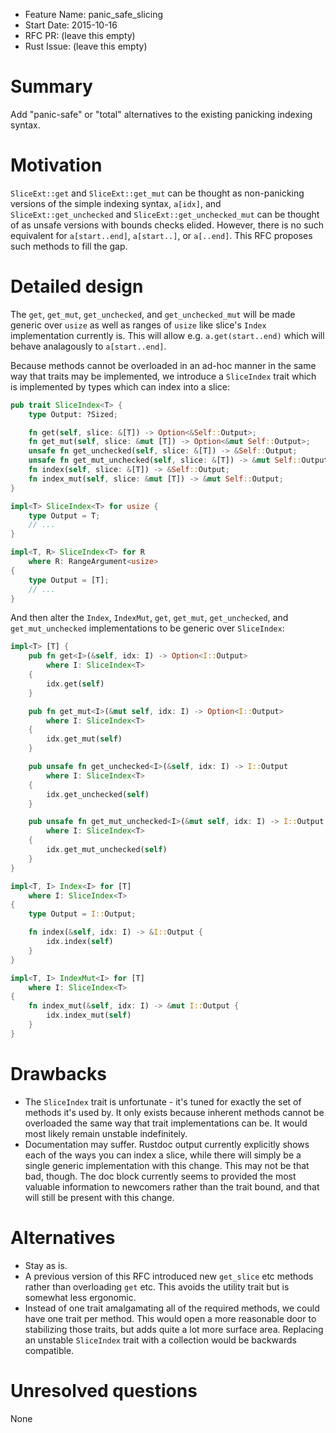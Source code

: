 - Feature Name: panic_safe_slicing
- Start Date: 2015-10-16
- RFC PR: (leave this empty)
- Rust Issue: (leave this empty)

# Summary

Add "panic-safe" or "total" alternatives to the existing panicking indexing syntax.

# Motivation

`SliceExt::get` and `SliceExt::get_mut` can be thought as non-panicking versions of the simple
indexing syntax, `a[idx]`, and `SliceExt::get_unchecked` and `SliceExt::get_unchecked_mut` can
be thought of as unsafe versions with bounds checks elided. However, there is no such equivalent for
`a[start..end]`, `a[start..]`, or `a[..end]`. This RFC proposes such methods to fill the gap.

# Detailed design

The `get`, `get_mut`, `get_unchecked`, and `get_unchecked_mut` will be made generic over `usize`
as well as ranges of `usize` like slice's `Index` implementation currently is. This will allow e.g.
`a.get(start..end)` which will behave analagously to `a[start..end]`.

Because methods cannot be overloaded in an ad-hoc manner in the same way that traits may be
implemented, we introduce a `SliceIndex` trait which is implemented by types which can index into a
slice:
```rust
pub trait SliceIndex<T> {
    type Output: ?Sized;

    fn get(self, slice: &[T]) -> Option<&Self::Output>;
    fn get_mut(self, slice: &mut [T]) -> Option<&mut Self::Output>;
    unsafe fn get_unchecked(self, slice: &[T]) -> &Self::Output;
    unsafe fn get_mut_unchecked(self, slice: &[T]) -> &mut Self::Output;
    fn index(self, slice: &[T]) -> &Self::Output;
    fn index_mut(self, slice: &mut [T]) -> &mut Self::Output;
}

impl<T> SliceIndex<T> for usize {
    type Output = T;
    // ...
}

impl<T, R> SliceIndex<T> for R
    where R: RangeArgument<usize>
{
    type Output = [T];
    // ...
}
```

And then alter the `Index`, `IndexMut`, `get`, `get_mut`, `get_unchecked`, and `get_mut_unchecked`
implementations to be generic over `SliceIndex`:
```rust
impl<T> [T] {
    pub fn get<I>(&self, idx: I) -> Option<I::Output>
        where I: SliceIndex<T>
    {
        idx.get(self)
    }

    pub fn get_mut<I>(&mut self, idx: I) -> Option<I::Output>
        where I: SliceIndex<T>
    {
        idx.get_mut(self)
    }

    pub unsafe fn get_unchecked<I>(&self, idx: I) -> I::Output
        where I: SliceIndex<T>
    {
        idx.get_unchecked(self)
    }

    pub unsafe fn get_mut_unchecked<I>(&mut self, idx: I) -> I::Output
        where I: SliceIndex<T>
    {
        idx.get_mut_unchecked(self)
    }
}

impl<T, I> Index<I> for [T]
    where I: SliceIndex<T>
{
    type Output = I::Output;

    fn index(&self, idx: I) -> &I::Output {
        idx.index(self)
    }
}

impl<T, I> IndexMut<I> for [T]
    where I: SliceIndex<T>
{
    fn index_mut(&self, idx: I) -> &mut I::Output {
        idx.index_mut(self)
    }
}
```

# Drawbacks

- The `SliceIndex` trait is unfortunate - it's tuned for exactly the set of methods it's used by.
  It only exists because inherent methods cannot be overloaded the same way that trait
  implementations can be. It would most likely remain unstable indefinitely.
- Documentation may suffer. Rustdoc output currently explicitly shows each of the ways you can
  index a slice, while there will simply be a single generic implementation with this change. This
  may not be that bad, though. The doc block currently seems to provided the most valuable
  information to newcomers rather than the trait bound, and that will still be present with this
  change.

# Alternatives

- Stay as is.
- A previous version of this RFC introduced new `get_slice` etc methods rather than overloading
  `get` etc. This avoids the utility trait but is somewhat less ergonomic.
- Instead of one trait amalgamating all of the required methods, we could have one trait per
  method. This would open a more reasonable door to stabilizing those traits, but adds quite a lot
  more surface area. Replacing an unstable `SliceIndex` trait with a collection would be
  backwards compatible.

# Unresolved questions

None
